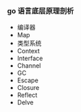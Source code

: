
### go 语言底层原理剖析
- 编译器
- Map
- 类型系统
- Context
- Interface
- Channel
- GC
- Escape
- Closure
- Reflect
- Delve
